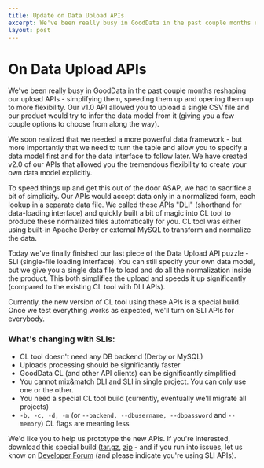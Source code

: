 ```yaml
---
title: Update on Data Upload APIs
excerpt: We've been really busy in GoodData in the past couple months reshaping our upload APIs - simplifying them, speeding them up and opening them up to more flexibility. In summer we've released our v2.0 APIs to our developer community through our GoodData CL. Now we're back with the latest installment - SLI API allowing you to load a single file and have it normalized in GoodData. Read more on how to start using them.
layout: post
---
```

# On Data Upload APIs

We've been really busy in GoodData in the past couple months reshaping our upload APIs - simplifying them, speeding them up and opening them up to more flexibility. Our v1.0 API allowed you to upload a single CSV file and our product would try to infer the data model from it (giving you a few couple options to choose from along the way).

We soon realized that we needed a more powerful data framework - but more importantly that we need to turn the table and allow you to specify a data model first and for the data interface to follow later. We have created v2.0 of our APIs that allowed you the tremendous flexibility to create your own data model explicitly.

To speed things up and get this out of the door ASAP, we had to sacrifice a bit of simplicity. Our APIs would accept data only in a normalized form, each lookup in a separate data file. We called these APIs "DLI" (shorthand for data-loading interface) and quickly built a bit of magic into CL tool to produce these normalized files automatically for you. CL tool was either using built-in Apache Derby or external MySQL to transform and normalize the data.

Today we've finally finished our last piece of the Data Upload API puzzle - SLI (single-file loading interface). You can still specify your own data model, but we give you a single data file to load and do all the normalization inside the product. This both simplifies the upload and speeds it up significantly (compared to the existing CL tool with DLI APIs).
    
Currently, the new version of CL tool using these APIs is a special build. Once we test everything works as expected, we'll turn on SLI APIs for everybody.

### What's changing with SLIs:

* CL tool doesn't need any DB backend (Derby or MySQL)
* Uploads processing should be significantly faster
* GoodData CL (and other API clients) can be significantly simplified
* You cannot mix&amp;match DLI and SLI in single project. You can only use one or the other.
* You need a special CL tool build (currently, eventually we'll migrate all projects)
* `-b, -c, -d, -m` (or `--backend, --dbusername, --dbpassword` and `--memory`) CL flags are meaning less

We'd like you to help us prototype the new APIs. If you're interested, download this special build ([tar.gz](http://support.gooddata.com/attachments/token/pndcwqku8uz3rjb/?name=gooddata-cli-1.2.1-SNAPSHOT.tar.gz), [zip](http://support.gooddata.com/attachments/token/karqcqu6llycoxx/?name=gooddata-cli-1.2.1-SNAPSHOT.zip) - and if you run into issues, let us know on [Developer Forum](http://support.gooddata.com/forums/176660-developer-forum) (and please indicate you're using SLI APIs).
